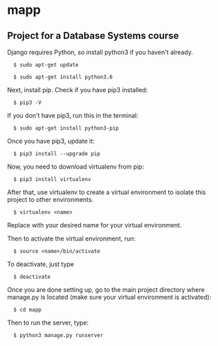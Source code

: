 # mapp
## Project for a Database Systems course
Django requires Python, so install python3 if you haven't already.
```
  $ sudo apt-get update

  $ sudo apt-get install python3.6
```
Next, install pip. Check if you have pip3 installed:
```
  $ pip3 -V
``` 
If you don't have pip3, run this in the terminal:
```
  $ sudo apt-get install python3-pip
```
Once you have pip3, update it:
```
  $ pip3 install --upgrade pip
 ``` 
Now, you need to download virtualenv from pip:
```
  $ pip3 install virtualenv
 ``` 
After that, use virtualenv to create a virtual environment to isolate this project to other environments.
```
  $ virtualenv <name>
```  
Replace <name> with your desired name for your virtual environment.
  
Then to activate the virtual environment, run:
```
  $ source <name>/bin/activate
```  
To deactivate, just type
```
  $ deactivate
```  
Once you are done setting up, go to the main project directory where manage.py is located (make sure your virtual environment is activated):
```
  $ cd mapp
```  
Then to run the server, type:
```
  $ python3 manage.py runserver
```  
